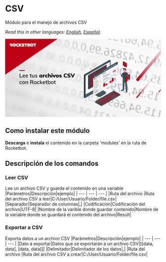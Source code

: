 # CSV
  
Módulo para el manejo de archivos CSV  

*Read this in other languages: [English](Manual_csv.md), [Español](Manual_csv.es.md).*
  
![banner](imgs/Banner_csv.png)
## Como instalar este módulo
  
__Descarga__ e __instala__ el contenido en la carpeta 'modules' en la ruta de Rocketbot.  



## Descripción de los comandos

### Leer CSV
  
Lee un archivo CSV y guarda el contenido en una variable
|Parámetros|Descripción|ejemplo|
| --- | --- | --- |
|Ruta del archivo |Ruta del archivo CSV a leer|C:/User/Usuario/Folder/file.csv|
|Separador|Separador de columnas|,|
|Codificación|Codificación del archivo|UTF-8|
|Nombre de la varible donde guardar contenido|Nombre de la variable donde se guardará el contenido del archivo|Result|

### Exportar a CSV
  
Exporta datos a un archivo CSV
|Parámetros|Descripción|ejemplo|
| --- | --- | --- |
|Dato a exportar|Datos que se exportarán a un archivo CSV|[[data, data], [data, data]]|
|Delimitador|Delimitador de los datos|,|
|Ruta del archivo |Ruta del archivo CSV a crear|C:/User/Usuario/Folder/file.csv|
